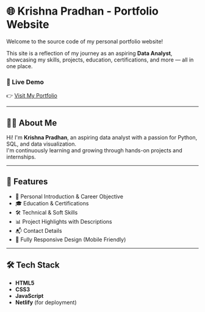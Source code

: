 # 🌐 Krishna Pradhan - Portfolio Website

Welcome to the source code of my personal portfolio website!

This site is a reflection of my journey as an aspiring **Data Analyst**, showcasing my skills, projects, education, certifications, and more — all in one place.

### 🔗 Live Demo
👉 [Visit My Portfolio](https://krishna-protfolio.netlify.app/)

---

## 🧑‍💻 About Me

Hi! I'm **Krishna Pradhan**, an aspiring data analyst with a passion for Python, SQL, and data visualization.  
I'm continuously learning and growing through hands-on projects and internships.

---

## 📌 Features

- 📝 Personal Introduction & Career Objective  
- 🎓 Education & Certifications  
- 🛠️ Technical & Soft Skills  
- 📊 Project Highlights with Descriptions  
- 📬 Contact Details  
- 📱 Fully Responsive Design (Mobile Friendly)

---

## 🛠️ Tech Stack

- **HTML5**  
- **CSS3**  
- **JavaScript**  
- **Netlify** (for deployment)

